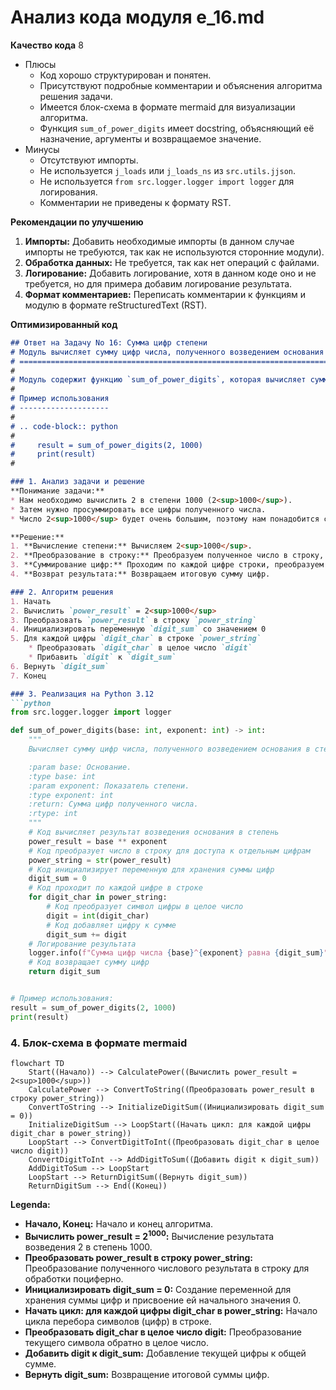 # Анализ кода модуля e_16.md

**Качество кода**
8
- Плюсы
    - Код хорошо структурирован и понятен.
    - Присутствуют подробные комментарии и объяснения алгоритма решения задачи.
    - Имеется блок-схема в формате mermaid для визуализации алгоритма.
    - Функция `sum_of_power_digits` имеет docstring, объясняющий её назначение, аргументы и возвращаемое значение.
- Минусы
    -  Отсутствуют импорты.
    -  Не используется `j_loads` или `j_loads_ns` из `src.utils.jjson`.
    - Не используется `from src.logger.logger import logger` для логирования.
    - Комментарии не приведены к формату RST.

**Рекомендации по улучшению**

1.  **Импорты:** Добавить необходимые импорты (в данном случае импорты не требуются, так как не используются сторонние модули).
2.  **Обработка данных:** Не требуется, так как нет операций с файлами.
3.  **Логирование:** Добавить логирование, хотя в данном коде оно и не требуется, но для примера добавим логирование результата.
4.  **Формат комментариев:** Переписать комментарии к функциям и модулю в формате reStructuredText (RST).

**Оптимизированный код**

```markdown
## Ответ на Задачу No 16: Сумма цифр степени
# Модуль вычисляет сумму цифр числа, полученного возведением основания в степень.
# ==============================================================================
#
# Модуль содержит функцию `sum_of_power_digits`, которая вычисляет сумму цифр числа, полученного возведением основания в степень.
#
# Пример использования
# --------------------
#
# .. code-block:: python
#
#     result = sum_of_power_digits(2, 1000)
#     print(result)
#

### 1. Анализ задачи и решение
**Понимание задачи:**
* Нам необходимо вычислить 2 в степени 1000 (2<sup>1000</sup>).
* Затем нужно просуммировать все цифры полученного числа.
* Число 2<sup>1000</sup> будет очень большим, поэтому нам понадобится способ работы с длинными целыми числами (в Python это делается автоматически).

**Решение:**
1. **Вычисление степени:** Вычисляем 2<sup>1000</sup>.
2. **Преобразование в строку:** Преобразуем полученное число в строку, чтобы получить доступ к каждой цифре.
3. **Суммирование цифр:** Проходим по каждой цифре строки, преобразуем её обратно в целое число и добавляем к общей сумме.
4. **Возврат результата:** Возвращаем итоговую сумму цифр.

### 2. Алгоритм решения
1. Начать
2. Вычислить `power_result` = 2<sup>1000</sup>
3. Преобразовать `power_result` в строку `power_string`
4. Инициализировать переменную `digit_sum` со значением 0
5. Для каждой цифры `digit_char` в строке `power_string`
    * Преобразовать `digit_char` в целое число `digit`
    * Прибавить `digit` к `digit_sum`
6. Вернуть `digit_sum`
7. Конец

### 3. Реализация на Python 3.12
```python
from src.logger.logger import logger

def sum_of_power_digits(base: int, exponent: int) -> int:
    """
    Вычисляет сумму цифр числа, полученного возведением основания в степень.

    :param base: Основание.
    :type base: int
    :param exponent: Показатель степени.
    :type exponent: int
    :return: Сумма цифр полученного числа.
    :rtype: int
    """
    # Код вычисляет результат возведения основания в степень
    power_result = base ** exponent
    # Код преобразует число в строку для доступа к отдельным цифрам
    power_string = str(power_result)
    # Код инициализирует переменную для хранения суммы цифр
    digit_sum = 0
    # Код проходит по каждой цифре в строке
    for digit_char in power_string:
        # Код преобразует символ цифры в целое число
        digit = int(digit_char)
        # Код добавляет цифру к сумме
        digit_sum += digit
    # Логирование результата
    logger.info(f"Сумма цифр числа {base}^{exponent} равна {digit_sum}")
    # Код возвращает сумму цифр
    return digit_sum


# Пример использования:
result = sum_of_power_digits(2, 1000)
print(result)
```

### 4. Блок-схема в формате mermaid
```mermaid
flowchart TD
    Start((Начало)) --> CalculatePower((Вычислить power_result = 2<sup>1000</sup>))
    CalculatePower --> ConvertToString((Преобразовать power_result в строку power_string))
    ConvertToString --> InitializeDigitSum((Инициализировать digit_sum = 0))
    InitializeDigitSum --> LoopStart((Начать цикл: для каждой цифры digit_char в power_string))
    LoopStart --> ConvertDigitToInt((Преобразовать digit_char в целое число digit))
    ConvertDigitToInt --> AddDigitToSum((Добавить digit к digit_sum))
    AddDigitToSum --> LoopStart
    LoopStart --> ReturnDigitSum((Вернуть digit_sum))
    ReturnDigitSum --> End((Конец))
```

**Legenda:**
*   **Начало, Конец:** Начало и конец алгоритма.
*   **Вычислить power_result = 2<sup>1000</sup>:** Вычисление результата возведения 2 в степень 1000.
*   **Преобразовать power_result в строку power_string:** Преобразование полученного числового результата в строку для обработки поциферно.
*   **Инициализировать digit_sum = 0:** Создание переменной для хранения суммы цифр и присвоение ей начального значения 0.
*   **Начать цикл: для каждой цифры digit_char в power_string:**  Начало цикла перебора символов (цифр) в строке.
*   **Преобразовать digit_char в целое число digit:** Преобразование текущего символа обратно в целое число.
*   **Добавить digit к digit_sum:** Добавление текущей цифры к общей сумме.
*   **Вернуть digit_sum:** Возвращение итоговой суммы цифр.
```